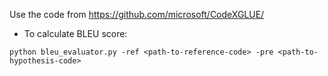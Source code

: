 Use the code from https://github.com/microsoft/CodeXGLUE/

- To calculate BLEU score:
```
python bleu_evaluator.py -ref <path-to-reference-code> -pre <path-to-hypothesis-code>
```